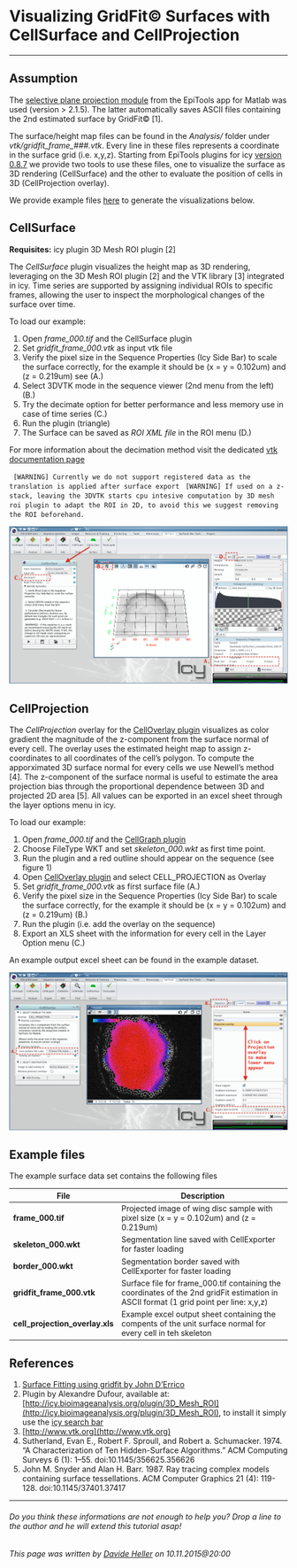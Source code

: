 # Visualizing GridFit© Surfaces with CellSurface and CellProjection
---------------------------------------

## Assumption

The [selective plane projection module](../Analysis_Modules/00_projection) from the EpiTools app for Matlab was used (version > 2.1.5). The latter automatically saves ASCII files containing the 2nd estimated surface by GridFit© [1]. 

The surface/height map files can be found in the *Analysis/* folder under *vtk/gridfit_frame_###.vtk*. Every line in these files represents a coordinate in the surface grid (i.e. x,y,z). Starting from EpiTools plugins for icy [version 0.8.7](../Support/Latest_News) we provide two tools to use these files, one to visualize the surface as 3D rendering (CellSurface) and the other to evaluate the position of cells in 3D (CellProjection overlay).

We provide example files [here](http://imls-bg-arthemis.uzh.ch/epitools/files/samples/cellSurface_example.zip) to generate the visualizations below.

## CellSurface

**Requisites:** icy plugin 3D Mesh ROI plugin [2]

The *CellSurface* plugin visualizes the height map as 3D rendering, leveraging on the 3D Mesh ROI plugin [2] and the VTK library [3] integrated in icy. Time series are supported by assigning individual ROIs to specific frames, allowing the user to inspect the morphological changes of the surface over time.

To load our example:

 1. Open *frame_000.tif* and the CellSurface plugin
 2. Set *gridfit_frame_000.vtk* as input vtk file
 2. Verify the pixel size in the Sequence Properties (Icy Side Bar) to scale the surface correctly, for the example it should be (x = y = 0.102um) and (z = 0.219um) see (A.) 
 2. Select 3DVTK mode in the sequence viewer (2nd menu from the left) (B.) 
 3. Try the decimate option for better performance and less memory use in case of time series (C.) 
 4. Run the plugin (triangle)
 5. The Surface can be saved as *ROI XML file* in the ROI menu (D.)
 
For more information about the decimation method visit the dedicated [vtk documentation page](http://www.vtk.org/doc/nightly/html/classvtkDecimatePro.html)

` [WARNING] Currently we do not support registered data as the translation is applied after surface export` 
` [WARNING] If used on a z-stack, leaving the 3DVTK starts cpu intesive computation by 3D mesh roi plugin to adapt the ROI in 2D, to avoid this we suggest removing the ROI beforehand.`

![CellGraph output](../Images/icy/CellSurface/surface.png)

## CellProjection

The *CellProjection* overlay for the [CellOverlay plugin](../Icy_Plugins/01_CellOverlay) visualizes as color gradient the magnitude of the z-component from the surface normal of every cell. The overlay uses the estimated height map to assign z-coordinates to all coordinates of the cell’s polygon. To compute the apporximated 3D surface normal for every cells we use Newell’s method [4]. The z-component of the surface normal is useful to estimate the area projection bias through the proportional dependence between 3D and projected 2D area [5]. All values can be exported in an excel sheet through the layer options menu in icy.

To load our example:

1. Open *frame_000.tif* and the [CellGraph plugin](../Icy_Plugins/02_CellGraph)
2. Choose FileType WKT and set *skeleton_000.wkt* as first time point. 
3. Run the plugin and a red outline should appear on the sequence (see figure 1)
4. Open [CellOverlay plugin](../Icy_Plugins/01_CellOverlay) and select CELL_PROJECTION as Overlay
5. Set *gridfit_frame_000.vtk* as first surface file (A.)
6. Verify the pixel size in the Sequence Properties (Icy Side Bar) to scale the surface correctly, for the example it should be (x = y = 0.102um) and (z = 0.219um) (B.)
6. Run the plugin (i.e. add the overlay on the sequence)
7. Export an XLS sheet with the information for every cell in the Layer Option menu (C.)

An example output excel sheet can be found in the example dataset.

![CellGraph output](../Images/icy/CellSurface/projection.png)

## Example files

The example surface data set contains the following files

| File | Description |
|----|----|
| **frame_000.tif** | Projected image of wing disc sample with pixel size (x = y = 0.102um) and (z = 0.219um)  |
| **skeleton_000.wkt** | Segmentation line saved with CellExporter for faster loading |
| **border_000.wkt** | Segmentation border saved with CellExporter for faster loading|
| **gridfit_frame_000.vtk** | Surface file for frame_000.tif containing the coordinates of the 2nd gridFit estimation in ASCII format (1 grid point per line: x,y,z) |
| **cell_projection_overlay.xls** | Example excel output sheet containing the compents of the unit surface normal for every cell in teh skeleton |

## References

1. [Surface Fitting using gridfit by John D’Errico](http://www.mathworks.ch/matlabcentral/fileexchange/8998-surface-fitting-using-gridfit)
2. Plugin by Alexandre Dufour, available at: [http://icy.bioimageanalysis.org/plugin/3D_Mesh_ROI](http://icy.bioimageanalysis.org/plugin/3D_Mesh_ROI), to install it simply use the [icy search bar](../Icy_Plugins/00_Installation)
3. [http://www.vtk.org](http://www.vtk.org)
4. Sutherland, Evan E., Robert F. Sproull, and Robert a. Schumacker. 1974. “A Characterization of Ten Hidden-Surface Algorithms.” ACM Computing Surveys 6 (1): 1–55. doi:10.1145/356625.356626
5. John M. Snyder and Alan H. Barr. 1987. Ray tracing complex models containing surface tessellations. ACM Computer Graphics 21 (4): 119-128. doi:10.1145/37401.37417

---------------------------------------

######  Do you think these informations are not enough to help you? Drop a line to the author and he will extend this tutorial asap!

###### This page was written by [Davide Heller](mailto:davide.heller@imls.uzh.ch) on 10.11.2015@20:00


<script type="text/javascript" src="http://imls-bg-jira.uzh.ch:8080/s/dec35b3786a7548dc4b26192f22b864e-T/en_USbjk9py/64014/4/1.4.24/_/download/batch/com.atlassian.jira.collector.plugin.jira-issue-collector-plugin:issuecollector/com.atlassian.jira.collector.plugin.jira-issue-collector-plugin:issuecollector.js?locale=en-US&collectorId=dab092eb"></script>

<script>
  (function(i,s,o,g,r,a,m){i['GoogleAnalyticsObject']=r;i[r]=i[r]||function(){
  (i[r].q=i[r].q||[]).push(arguments)},i[r].l=1*new Date();a=s.createElement(o),
  m=s.getElementsByTagName(o)[0];a.async=1;a.src=g;m.parentNode.insertBefore(a,m)
  })(window,document,'script','//www.google-analytics.com/analytics.js','ga');

  ga('create', 'UA-55332946-1', 'auto');
  ga('send', 'pageview');

</script>
